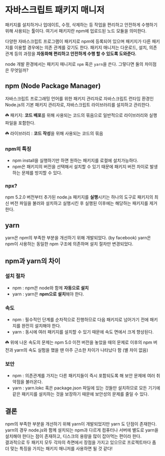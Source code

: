 # 자바스크립트 패키지 매니저

  패키지를 설치하거나 업데이트, 수정, 삭제하는 등 작업을 편리하고 안전하게 수행하기 위해 사용되는 툴이다. 여기서 패키지란 npm에 업로드된 노드 모듈을 의미한다.

  다양한 자바스크립트 프로그램이 패키지로 npm에 등록되어 있으며 패키지가 다른 패키지를 이용할 경우에는 의존 관계를 갖기도 한다. 패키지 매니저는 다운로드, 설치, 의존 관계 등의 과정을 **자동화해 편리하고 안전하게 수행 할 수 있도록 도와준다.**

node 개발 환경에서는 패키지 매니저로 `npm` 혹은 `yarn`을 쓴다. 그렇다면 둘의 차이점은 무엇일까?

## npm (Node Package Manager)

  자바스크립트 프로그래밍 언어를 위한 패키지 관리자로 자바스크립트 런타임 환경인 Node.js의 기본 패키지 관리자로, 자바스크립트 라이브러리를 설치하고 관리한다.

☘️ 패키지: **코드 배포**를 위해 사용되는 코드의 묶음으로 일반적으로 라이브러리와 실행파일을 포함한다.

☘️ 라이브러리 : **코드 작성**을 위해 사용되는 코드의 묶음

### npm의 특징

- npm install을 실행하기만 하면 원하는 패키지를 로컬에 설치가능하다.
- npm은 패키지의 버전을 선택해서 설치할 수 있기 때문에 패키지 버전 차이로 발생하는 문제를 방지할 수 있다.

### npx?

npm 5.2.0 버전부터 추가된 node.js 패키지를 **실행**시키는 하나의 도구로 패키지의 최신 버전 파일을 불러와 설치하고 실행시킨 후 실행된 이후에는 해당하는 패키지를 제거한다. 

## yarn

yarn은 npm의 부족한 부분을 개선하기 위해 개발되었다. (by facebook) yarn은 npm이 사용하는 동일한 npm 구조에 의존하며 설치 절차만 변경되었다.

## npm과 yarn의 차이

### 설치 절차

- npm : npm은 node와 함께 **자동으로 설치**
- yarn : yarn은 **npm으로 설치**해야 한다.

### 속도

- npm : 필수적인 단계를 순차적으로 진행하므로 다음 패키지로 넘어가기 전에 패키지를 완전히 설치해야 한다.
- yarn : 동시에 여러 패키지를 설치할 수 있기 때문에 속도 면에서 크게 향상된다.

☘️ 위에 나온 속도의 문제는 npm 5.0 이전 버전을 놓았을 때의 문제로 이후의 npm 버전과 yarn의 속도 실험을 했을 땐 아주 근소한 차이가 나타났다 함 (별 차이 없음)

### 보안

- npm : 의존관계를 가지는 다른 패키지들이 즉시 포함되도록 해 보안 문제에 여러 취약점을 불러온다.
- yarn : yarn.lokc 혹은 package.json 파일에 있는 것들만 설치하므로 모든 기기에 같은 패키지를 설치하는 것을 보장하기 때문에 보안성의 문제를 줄일 수 있다.

## 결론
npm의 부족한 부분을 개선하기 위해 yarn이 개발되었지만 yarn 도 단점이 존재한다. yarn의 경우 node.js와 함께 설치되는 npm과 다르게 컴퓨터나 서버에 별도로 yarn을 설치해야 한다는 점이 존재하고, 디스크의 용량을 많이 잡아먹는 편이라 한다.
<br> 결과적으로 두 패키지 모두 각자의 측면에서 장점을 가지고 있으므로 프로젝트마다 좀 더 맞는 특징을 가지는 패키지 매니저를 사용하면 될 것 같다!